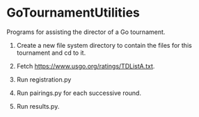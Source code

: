 # GoTournamentUtilities

Programs for assisting the director of a Go tournament.

1.  Create a new file system directory to contain the files for this
tournament and cd to it.

2.  Fetch https://www.usgo.org/ratings/TDListA.txt.

3.  Run registration.py

4.  Run pairings.py for each successive round.

5.  Run results.py.


